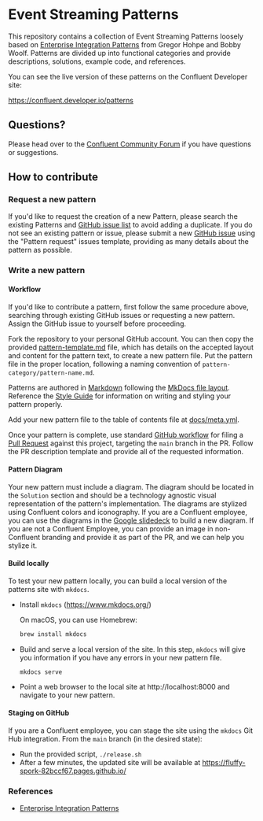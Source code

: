 # Event Streaming Patterns

This repository contains a collection of Event Streaming Patterns loosely based on [Enterprise Integration Patterns](https://www.enterpriseintegrationpatterns.com/patterns/messaging/index.html) from Gregor Hohpe and Bobby Woolf. Patterns are divided up into functional categories and provide descriptions, solutions, example code, and references. 

You can see the live version of these patterns on the Confluent Developer site:
<!-- TODO: Update with proper DCI / patterns link -->
https://confluent.developer.io/patterns

## Questions?

Please head over to the [Confluent Community Forum](https://forum.confluent.io/) if you have questions or suggestions.

## How to contribute

### Request a new pattern 

If you'd like to request the creation of a new Pattern, please search the existing Patterns and [GitHub issue list](https://github.com/confluentinc/event-streaming-patterns/issues) to avoid adding a duplicate. If you do not see an existing pattern or issue, please submit a new [GitHub issue](https://github.com/confluentinc/event-streaming-patterns/issues) using the "Pattern request" issues template, providing as many details about the pattern as possible.

### Write a new pattern

#### Workflow

If you'd like to contribute a pattern, first follow the same procedure above, searching through existing GitHub issues or requesting a new pattern. Assign the GitHub issue to yourself before proceeding.

Fork the repository to your personal GitHub account. You can then copy the provided [pattern-template.md](pattern-template.md) file, which has details on the accepted layout and content for the pattern text, to create a new pattern file. Put the pattern file in the proper location, following a naming convention of `pattern-category/pattern-name.md`.

Patterns are authored in [Markdown](https://www.mkdocs.org/user-guide/writing-your-docs/#writing-with-markdown) following the [MkDocs file layout](https://www.mkdocs.org/user-guide/writing-your-docs/).
Reference the [Style Guide](style-guide.md) for information on writing and styling your pattern properly.

Add your new pattern file to the table of contents file at [docs/meta.yml](./docs/meta.yml).

Once your pattern is complete, use standard [GitHub workflow](https://docs.github.com/en/github/collaborating-with-pull-requests/proposing-changes-to-your-work-with-pull-requests/creating-a-pull-request-from-a-fork) for filing a [Pull Request](https://github.com/confluentinc/event-streaming-patterns/pulls) against this project, targeting the `main` branch in the PR. Follow the PR description template and provide all of the requested information.

#### Pattern Diagram

Your new pattern must include a diagram. The diagram should be located in the `Solution` section and should be a technology agnostic visual representation of the pattern's implementation. The diagrams are stylized using Confluent colors and iconography. If you are a Confluent employee, you can use the diagrams in the [Google slidedeck](https://docs.google.com/presentation/d/1Zf256Z6fBvre3uclIbmxXsDpnTIxiBX66b13pHbGIYc/edit?usp=sharing) to build a new diagram. If you are not a Confluent Employee, you can provide an image in non-Confluent branding and provide it as part of the PR, and we can help you stylize it.

#### Build locally

To test your new pattern locally, you can build a local version of the patterns site with `mkdocs`.

- Install `mkdocs` (https://www.mkdocs.org/)

    On macOS, you can use Homebrew:
    ```bash
    brew install mkdocs
    ```

- Build and serve a local version of the site. In this step, `mkdocs` will give you information if you have any errors in your new pattern file.
    ```
    mkdocs serve
    ```

- Point a web browser to the local site at http://localhost:8000 and navigate to your new pattern.

#### Staging on GitHub

If you are a Confluent employee, you can stage the site using the `mkdocs` Git Hub integration. From the `main` branch (in the desired state): 
- Run the provided script, `./release.sh`
- After a few minutes, the updated site will be available at https://fluffy-spork-82bccf67.pages.github.io/

### References

- [Enterprise Integration Patterns](https://www.enterpriseintegrationpatterns.com)
